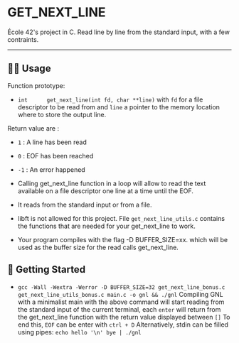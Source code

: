 # GET_NEXT_LINE
École 42's project in C. Read line by line from the standard input, with a few contraints. 


---

## 👩‍💻 Usage <a name = "usage"></a>

Function prototype:
- `int		get_next_line(int fd, char **line)`
with `fd` for a file descriptor to be read from and `line` a pointer to the memory location where to store the output line.

Return value are :
- `1` : A line has been read
- `0` : EOF has been reached
- `-1` : An error happened


- Calling get_next_line function in a loop will allow to read the text
available on a file descriptor one line at a time until the EOF.
- It reads from the standard input or from a file.
- libft is not allowed for this project. File `get_next_line_utils.c` contains the functions that are needed for your get_next_line to work.
- Your program compiles with the flag -D BUFFER_SIZE=xx. which will be used as the buffer size for the read calls get_next_line.

## 🏁 Getting Started <a name = "getting_started"></a>

- `gcc -Wall -Wextra -Werror -D BUFFER_SIZE=32 get_next_line_bonus.c get_next_line_utils_bonus.c main.c -o gnl && ./gnl`
Compiling GNL with a minimalist main with the above command will start reading from the standard input of the current terminal, each `enter` will return from the get_next_line function with the return value displayed between `[]`
To end this, `EOF` can be enter with `ctrl + D`
Alternatively, stdin can be filled using pipes: `echo hello '\n' bye | ./gnl`
